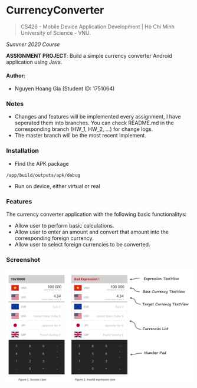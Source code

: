 # CurrencyConverter
> CS426 - Mobile Device Application Development | Ho Chi Minh University of Science - VNU.

*Summer 2020 Course*

**ASSIGNMENT PROJECT**: Build a simple currency converter Android application using Java.


#### Author:
- Nguyen Hoang Gia (Student ID: 1751064)


### Notes
- Changes and features will be implemented every assignment, I have seperated them into branches. You can check README.md in the corresponding branch (HW_1, HW_2, ...) for change logs.
- The master branch will be the most recent implement.

### Installation
- Find the APK package
```shell
/app/build/outputs/apk/debug
```
- Run on device, either virtual or real



### Features
The currency converter application with the following basic functionalitys:
- Allow user to perform basic calculations.
- Allow user to enter an amount and convert that amount into the corresponding foreign currency.
- Allow user to select foreign currencies to be converted.

### Screenshot
![Alt text](/scrshotImage/1.png?raw=true "App function")
